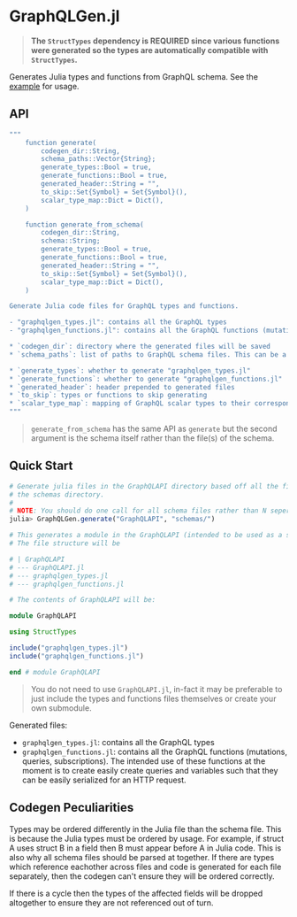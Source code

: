 # GraphQLGen.jl

> **The `StructTypes` dependency is REQUIRED since various functions were generated so the types are automatically compatible with `StructTypes`.**

Generates Julia types and functions from GraphQL schema. See the [example](./example) for usage.

## API

```julia
"""
    function generate(
        codegen_dir::String,
        schema_paths::Vector{String};
        generate_types::Bool = true,
        generate_functions::Bool = true,
        generated_header::String = "",
        to_skip::Set{Symbol} = Set{Symbol}(),
        scalar_type_map::Dict = Dict(),
    )

    function generate_from_schema(
        codegen_dir::String,
        schema::String;
        generate_types::Bool = true,
        generate_functions::Bool = true,
        generated_header::String = "",
        to_skip::Set{Symbol} = Set{Symbol}(),
        scalar_type_map::Dict = Dict(),
    )

Generate Julia code files for GraphQL types and functions.

- "graphqlgen_types.jl": contains all the GraphQL types
- "graphqlgen_functions.jl": contains all the GraphQL functions (mutations, queries, subscriptions)

* `codegen_dir`: directory where the generated files will be saved
* `schema_paths`: list of paths to GraphQL schema files. This can be a file or a directory. If it's a directory, it will be recursively searched for GraphQL schema files.

* `generate_types`: whether to generate "graphqlgen_types.jl"
* `generate_functions`: whether to generate "graphqlgen_functions.jl"
* `generated_header`: header prepended to generated files
* `to_skip`: types or functions to skip generating
* `scalar_type_map`: mapping of GraphQL scalar types to their corresponding Julia types
"""
```

> `generate_from_schema` has the same API as `generate` but the second argument is the schema itself rather than the file(s) of the schema.


## Quick Start

```julia
# Generate julia files in the GraphQLAPI directory based off all the files found in
# the schemas directory.
# 
# NOTE: You should do one call for all schema files rather than N seperate calls.
julia> GraphQLGen.generate("GraphQLAPI", "schemas/")

# This generates a module in the GraphQLAPI (intended to be used as a submodule of a project)
# The file structure will be

# | GraphQLAPI
# --- GraphQLAPI.jl
# --- graphqlgen_types.jl
# --- graphqlgen_functions.jl

# The contents of GraphQLAPI will be:

module GraphQLAPI

using StructTypes

include("graphqlgen_types.jl")
include("graphqlgen_functions.jl")

end # module GraphQLAPI

```

> You do not need to use `GraphQLAPI.jl`, in-fact it may be preferable to just include the types and functions files themselves or create your own submodule.

Generated files:

- `graphqlgen_types.jl`: contains all the GraphQL types
- `graphqlgen_functions.jl`: contains all the GraphQL functions (mutations, queries, subscriptions). The intended use of these functions at the moment is to create easily create queries and variables such that they can be easily serialized for an HTTP request.

## Codegen Peculiarities

Types may be ordered differently in the Julia file than the schema file. This is because
the Julia types must be ordered by usage. For example, if struct A uses struct B in a field
then B must appear before A in Julia code. This is also why all schema files should be parsed
at together. If there are types which reference eachother across files and code is generated
for each file separately, then the codegen can't ensure they will be ordered correctly.

If there is a cycle then the types of the affected fields will be dropped altogether to ensure
they are not referenced out of turn.
